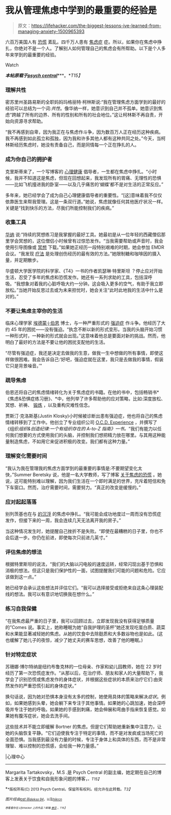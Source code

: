 # 我从管理焦虑中学到的最重要的经验是

> 原文：<https://lifehacker.com/the-biggest-lessons-ive-learned-from-managing-anxiety-1500965393>

六百万美国人有 [恐慌](http://psychcentral.com/disorders/anxiety/panic.html) 紊乱。四千万人患有 [焦虑症](http://psychcentral.com/disorders/anxiety/) 症。所以，如果你在焦虑中挣扎，你绝对不是一个人。了解别人如何管理自己的焦虑会有所帮助。以下是个人多年来学到的最重要的经验。

Watch

***本帖原载于***[***psych central***](http://psychcentral.com/blog/archives/2014/01/13/the-biggest-lessons-ive-learned-in-managing-my-anxiety/?all=1)***。**T15】*

### 理解共性

密苏里州圣路易斯的全职妈妈玛格丽特·柯林斯说:“我在管理焦虑方面学到的最好的经验可以总结为一个词:*共性*。像华纳一样，她意识到自己并不孤单。她意识到焦虑“跨越了所有的边界、所有的性别和所有的社会地位。”这让柯林斯不再自责，开始向资源寻求帮助。

“我不再感到自卑，因为我正在与焦虑作斗争，因为数百万人正在经历这种疾病。我不再感到如此孤立和孤独，因为我和许多其他人都有这种共同之处。”今天，当柯林斯经历焦虑时，她没有责备自己，而是同情每一个正在挣扎的人。

### 成为你自己的拥护者

克里斯蒂来了，一个写博客的 [心理健康](https://lifehacker.com/how-do-i-select-a-therapist-or-counselor-5874359) 倡导者，一生都在焦虑中挣扎。“小时候，我并不知道这是焦虑，但现在回想起来，我发现所有的胃痛、无理性的恐惧——比如飞机撞进我的卧室——以及几乎痛苦的‘蝴蝶’都不是对生活的正常反应。”

多年来，她已经学会了成为自己心理健康倡导者的重要性。“[这]意味着我不仅仅依靠医生来帮我管理。这是一条双行道。”她说，焦虑就像任何其他医疗状况一样。关键是“找到快乐的方法，尽我们所能控制我们的疾病。”

### 收集工具

[华纳](http://priscillawarnerbooks.com/) 说:“持续的冥想练习是我掌握的最好工具。她最初是从一位年轻的西藏僧侣那里学会冥想的，这位僧侣小时候曾有过惊恐发作。“当我需要帮助或声音时，我会使用引导图像或 [冥想](https://lifehacker.com/what-happens-to-the-brain-when-you-meditate-and-how-it-1202533314) 下载。”如果她正经历一段特别艰难的时期，她会参加 EMDR 会议。“我发现 [疗法](http://psychcentral.com/psychotherapy/) 是处理创伤经历的最有效的方法。”她限制糖和咖啡因的摄入量，并定期散步。

华盛顿大学医学院的科学家、《T4》一书的作者凯瑟琳·特里斯坦 ？停止应对开始生活，忍受了多年的焦虑和恐慌发作。她还有一系列求助的工具，包括深呼吸。“我想象对着我的心脏呼吸大约一分钟。这会吸入更多的空气，有助于我立即放松。”当她开始反思过去或为未来担忧时，她会关注“此时此地我的生活中什么是对的。”

### 不要让焦虑主宰你的生活

临床心理学家 [埃德蒙·j·伯恩](http://www.helpforanxiety.com/index.html) 博士，与一种严重形式的 [强迫症](http://psychcentral.com/disorders/ocd/) 作斗争。他经历了大约 45 年的困扰——没有强迫。“执念不断以新的形式变形。当我的头脑开始习惯一种形式时，一种新的形式就会出现。”这意味着他总是要面对新的挑战。然而，他明白了最好的方法是不要让他的困扰支配他的生活。

“尽管有强迫症，我还是决定去做我的生意，做我一生中想做的所有事情，即使这样做很困难。我会告诉自己:‘好吧，强迫症就在这里，我只是去做我的事情，假装它只是背景噪音。’"

### 疏导焦虑

伯恩还将自己的焦虑情绪转化为关于焦虑症的书籍。在他的书中，包括畅销书*《焦虑&恐惧症练习册》、*中，他列举了许多帮助他的应对策略，比如:深度放松、冥想、祈祷、 [锻炼](https://lifehacker.com/how-regular-exercise-can-calm-anxiety-682649242) ，以及重构灾难性信念。

贾斯汀·克洛斯基(Justin Klosky)小时候被诊断出患有强迫症，他也将自己的焦虑情绪转移到了工作中。他创立了专业组织公司 [O.C.D. Experience](http://www.ocdexperience.com/index.php) ，并撰写了《组织*组织&创造纪律:一个有组织存在的 A-to-Z 指南》一书。*“我们有能力以任何我们想要的方式使用我们的头脑，并控制我们想把精力放在哪里。与其用这种能量制造焦虑，不如用它来促进积极的改变。我们都有这种力量。”

### 理解变化需要时间

“我认为我在管理我的焦虑方面学到的最重要的事情是:不要期望变化太快，”Summer Beretsky 说，他是一名大学教师，写了博客 [关于焦虑的恐慌](http://blogs.psychcentral.com/panic/) 。她说，这可能特别难以理解，因为我们生活在一个即时满足的世界，充斥着短信和免下车窗口。然而，治疗需要时间，需要努力。“真正的改变是缓慢的。”

### 应对起起落落

别列茨基也在与 [的沉浮](https://lifehacker.com/how-to-keep-anxiety-in-check-when-youre-at-the-office-870442693) 的焦虑中挣扎。“我可能会成功地度过一周而没有恐慌症发作，但接下来的一周，我会连续几天无法离开我的房子。”

当这种情况发生时，她提醒自己挫折不是失败。“即使在最糟糕的日子里，你也不会后退一步。你仍在前进，即使每次只前进几英寸。”

### 评估焦虑的想法

根据特里斯坦的说法，“我们的大脑以闪电般的速度运转，经常闪现出基于恐惧和消极的想法。但这只是我们保护性的一面，试图提醒我们可能的问题和危险。它应该做到这一点。”

她已经学会承认这些想法并评估它们。“我可以选择接受或拒绝来自这条心理装配线的想法。我可以有意识地切换我在想什么。”

### 练习自我保健

“在我焦虑最严重的日子里，我可以回顾过去，立即发现我没有获得足够质量的”Comes 说。事实上，她称睡眠为她“自我护理的圣杯”她还发现吃蛋白质、蔬菜和水果能显著减轻她的焦虑。从她的饮食中去除麸质和大多数谷物也是如此。(这也缓解了她儿子的夜惊，减少了她丈夫的赛车思想，改善了他的睡眠。)

### 针对特定症状

苏珊娜·博尔特纳是纽约布鲁克林的一位母亲、作家和幼儿园教师，她在 22 岁时经历了第一次恐慌症发作。“从那以后，在治疗师、朋友和家人的大量帮助下，我学会了识别恐慌或焦虑发作的身体症状，并根据这些症状的本质来治疗它们:由突然发作的严重恐慌引起的身体症状。”

换句话说，因为她对恐惧本身没有太多的控制，她使用具体的策略来解决*症状*。例如，如果她感到头晕，她会躺下来专注于其他事情。如果她的心跳加速，她会深呼吸并专注于她的呼吸。如果她的手感到刺痛，她会伸展和弯曲手指来恢复感觉。如果她有腹泻症状，她会去洗手间。

这些技术并不能立即缓解 Bortner 的焦虑。但是它们帮助她重新集中注意力，让她的头脑恢复平静。“它们迫使我专注于特定的事情，而不是对发疯或当场死亡的全面恐惧。当我感到最没有力量的时候，专注于身体上和具体的东西，而不是非常理智、难以控制的恐慌感，会给我一种力量感。”

|心理中心

* * *

Margarita Tartakovsky，M.S .是 Psych Central 的副主编，她定期在自己的博客上发表关于饮食和自我形象问题的博客，[<small></small>](http://blogs.psychcentral.com/weightless/)*<small>*。*T15】</small>*

*<small>*版权所有(C) 2013 Psych Central。保留所有权利。经允许在此转载。*T3】</small>*

*<small>*图片经由*</small>[*<small>ost ill</small>*](http://www.shutterstock.com/gallery-77880p1.html)*<small></small>*<small>[*<small>alekso 94</small>*](http://www.shutterstock.com/gallery-572998p1.html)*<small>，以及</small>*[*<small>hikrcn</small>*](http://www.shutterstock.com/gallery-1070171p1.html)*<small></small>*</small>*

*<small><small><small>*想看看你在 Lifehacker 上的作品？邮箱*</small> [<small>*泰莎*</small>](https://mail.google.com/mail/?view=cm&fs=1&tf=1&to=tessa@lifehacker.com) <small>*。*T15】</small></small></small>*

*<small><small></small></small>*